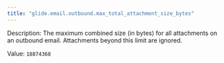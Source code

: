 ```yaml
---
title: "glide.email.outbound.max_total_attachment_size_bytes"
---
```


Description: The maximum combined size (in bytes) for all attachments on an outbound email. Attachments beyond this limit are ignored.

Value: `18874368`